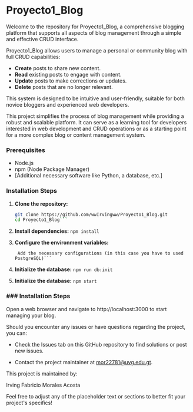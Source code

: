 # Proyecto1_Blog

Welcome to the repository for Proyecto1_Blog, a comprehensive blogging platform that supports all aspects of blog management through a simple and effective CRUD interface.

Proyecto1_Blog allows users to manage a personal or community blog with full CRUD capabilities:
- **Create** posts to share new content.
- **Read** existing posts to engage with content.
- **Update** posts to make corrections or updates.
- **Delete** posts that are no longer relevant.

This system is designed to be intuitive and user-friendly, suitable for both novice bloggers and experienced web developers.

This project simplifies the process of blog management while providing a robust and scalable platform. It can serve as a learning tool for developers interested in web development and CRUD operations or as a starting point for a more complex blog or content management system.

### Prerequisites

- Node.js
- npm (Node Package Manager)
- [Additional necessary software like Python, a database, etc.]

### Installation Steps

1. **Clone the repository:**
   ```bash
   git clone https://github.com/wwIrvingww/Proyecto1_Blog.git
   cd Proyecto1_Blog```

2. **Install dependencies:**
   ```npm install```

3. **Configure the environment variables:**
   ```Create a .env file in the root directory.
    Add the necessary configurations (in this case you have to used PostgreSQL)```

4. **Initialize the database:**
   ```npm run db:init```

5. **Initialize the database:**
   ```npm start```

### ### Installation Steps
Open a web browser and navigate to http://localhost:3000 to start managing your blog.

Should you encounter any issues or have questions regarding the project, you can:

- Check the Issues tab on this GitHub repository to find solutions or post new issues.

- Contact the project maintainer at mor22781@uvg.edu.gt.


This project is maintained by:

Irving Fabricio Morales Acosta


Feel free to adjust any of the placeholder text or sections to better fit your project's specifics!
